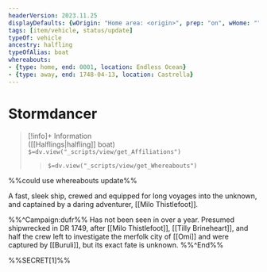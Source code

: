 ```yaml
---
headerVersion: 2023.11.25
displayDefaults: {wOrigin: "Home area: <origin>", prep: "on", wHome: ""}
tags: [item/vehicle, status/update]
typeOf: vehicle
ancestry: halfling
typeOfAlias: boat
whereabouts: 
- {type: home, end: 0001, location: Endless Ocean}
- {type: away, end: 1748-04-13, location: Castrella}
---
```

# Stormdancer
>[!info]+ Information  
> ([[Halflings|halfling]] boat)  
> `$=dv.view("_scripts/view/get_Affiliations")`  
>> `$=dv.view("_scripts/view/get_Whereabouts")`

%%could use whereabouts update%%

A fast, sleek ship, crewed and equipped for long voyages into the unknown, and captained by a daring adventurer, [[Milo Thistlefoot]]. 

%%^Campaign:dufr%%
Has not been seen in over a year. Presumed shipwrecked in DR 1749, after [[Milo Thistlefoot]], [[Tilly Brineheart]], and half the crew left to investigate the merfolk city of [[Omi]] and were captured by [[Buruli]], but its exact fate is unknown.
%%^End%%

%%SECRET[1]%%